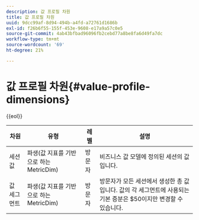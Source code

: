 ```yaml
---
description: 값 프로필 차원
title: 값 프로필 차원
uuid: 9dcc99af-8d94-494b-a4fd-a72761d1686b
exl-id: f26b6f55-155f-453e-9608-e17a9a57c0e5
source-git-commit: 4ab43bfbad96096fb2cebd77a8be8fa6d49fa7dc
workflow-type: tm+mt
source-wordcount: '69'
ht-degree: 21%

---
```


# 값 프로필 차원{#value-profile-dimensions}

{{eol}}

| 차원 | 유형 | 레벨 | 설명 |
|---|---|---|---|
| 세션 값 | 파생(값 지표를 기반으로 하는 MetricDim) | 방문자 | 비즈니스 값 모델에 정의된 세션의 값입니다. |
| 값 세그먼트 | 파생(값 지표를 기반으로 하는 MetricDim) | 방문자 | 방문자가 모든 세션에서 생성한 총 값입니다. 값의 각 세그먼트에 사용되는 기본 증분은 $50이지만 변경할 수 있습니다. |
